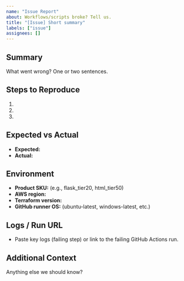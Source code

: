 ```yaml
---
name: "Issue Report"
about: Workflows/scripts broke? Tell us.
title: "[Issue] Short summary"
labels: ["issue"]
assignees: []
---
```


## Summary
What went wrong? One or two sentences.

## Steps to Reproduce
1. 
2. 
3. 

## Expected vs Actual
- **Expected:** 
- **Actual:** 

## Environment
- **Product SKU:** (e.g., flask_tier20, html_tier50)
- **AWS region:** 
- **Terraform version:** 
- **GitHub runner OS:** (ubuntu-latest, windows-latest, etc.)

## Logs / Run URL
- Paste key logs (failing step) or link to the failing GitHub Actions run.

## Additional Context
Anything else we should know?
